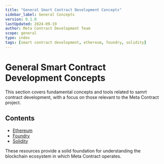 ```yaml
---
title: "General Smart Contract Development Concepts"
sidebar_label: General Concepts
version: 0.1.0
lastUpdated: 2024-09-19
author: Meta Contract Development Team
scope: general
type: index
tags: [smart contract development, ethereum, foundry, solidity]
---
```


# General Smart Contract Development Concepts

This section covers fundamental concepts and tools related to samrt contract development, with a focus on those relevant to the Meta Contract project.

## Contents

- [Ethereum](./01-ethereum.md)
- [Foundry](./02-foundry.md)
- [Solidity](./03-solidity.md)

These resources provide a solid foundation for understanding the blockchain ecosystem in which Meta Contract operates.
